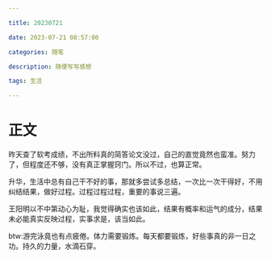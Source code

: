 ```yaml
---

title: 20230721

date: 2023-07-21 08:57:00

categories: 随笔

description: 随便写写感想

tags: 生活

---
```


# 正文

昨天查了软考成绩，不出所料真的简答论文没过，自己的直觉竟然也蛮准。努力了，但程度还不够，没有真正掌握窍门。所以不过，也算正常。

升华，生活中总有自己干不好的事，那就多尝试多总结，一次比一次干得好，不用纠结结果，做好过程。过程过程过程，重要的事说三遍。

王阳明以不中第动心为耻，我觉得确实也该如此，结果有概率和运气的成分，结果未必能真实反映过程，实事求是，该当如此。

btw:游完泳竟也有点疲倦。体力需要锻炼。每天都要锻炼，好些事真的非一日之功。持久的力量，水滴石穿。